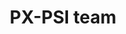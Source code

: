 ---
layout: profiles
permalink: /team/
title: PX-PSI team
description: 現在のメンバーを紹介します。
nav: true
nav_order: 3
horizontal: true
toc:
  sidebar: left

profiles:
  # if you want to include more than one profile, just replicate the following block
  # and create one content file for each profile inside _pages/
  - align: right
    image: 
    content: /team/faculty.md
    image_circular: false # crops the image to make it circular
    more_info: >

  - align: right
    image: 
    content: /team/px-psi-2025.md
    image_circular: false # crops the image to make it circular
    more_info: >

  - align: right
    image: 
    content: /team/alumni.md
    image_circular: false # crops the image to make it circular
    more_info: >

  - align: right
    image: 2024px-psi.png
    content: /team/a2024.md
    image_circular: false # crops the image to make it circular
    more_info: >
      <p>あけぼのすぎ通り,筑波大学</p>
      <p>2024.Nov.22</p>

  - align: right
    image: 
    content: /team/a2023.md
    image_circular: false # crops the image to make it circular
    more_info: >

  - align: right
    image: 2022grad.jpg
    content: /team/a2022.md
    image_circular: false # crops the image to make it circular
    more_info: >
      <p>「森と生きる」の隣,筑波大学</p>
      <p>2023.Nov.22</p>

  - align: right
    image: 
    content: /team/a2021.md
    image_circular: false # crops the image to make it circular
    more_info: >

  - align: right
    image: 
    content: /team/a2020.md
    image_circular: false # crops the image to make it circular
    more_info: >

  - align: right
    image: 
    content: /team/a2019.md
    image_circular: false # crops the image to make it circular
    more_info: >

  - align: right
    image: 
    content: /team/award.md
    image_circular: false # crops the image to make it circular
    more_info: >
      

---